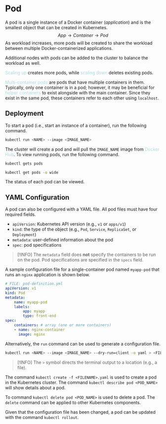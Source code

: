# Pod
A pod is a single instance of a Docker container (*application*) and is the smallest object that can be created in Kubernetes.
$$
App \rightarrow Container \rightarrow Pod
$$
As workload increases, more pods will be created to share the workload between multiple Docker-containerized applications.

Additional nodes with pods can be added to the cluster to balance the workload as well.

<span style = "color:lightblue">Scaling up</span> creates more pods, while <span style = "color:lightblue">scaling down</span> deletes existing pods.

<span style = "color:lightblue">Multi-container pods</span> are pods that have multiple containers in them. Typically, only one container is in a pod; however, it may be beneficial for <span style = "color:lightblue">helper containers</span> to exist alongside with the main container. Since they exist in the same pod, these containers refer to each other using `localhost`.

## Deployment
To start a pod (i.e., start an instance of a container), run the following command.

```bash
kubectl run <NAME> --image <IMAGE_NAME>
```

The cluster will create a pod and will pull the `IMAGE_NAME` image from <span style = "color:lightblue">Docker Hub</span>. To view running pods, run the following command.

```bash
kubectl gets pods
```

```bash
kubectl get pods -o wide
```

The status of each pod can be viewed.

## YAML Configuration
A pod can also be configured with a YAML file. All pod files must have four required fields.
- `apiVersion`: Kubernetes API version (e.g., `v1` or `apps/v1`)
- `kind`: the type of the object (e.g., `Pod`, `Service`, `ReplicaSet`, or `Deployment`)
- `metadata`: user-defined information about the pod
- `spec`: pod specifications

> [!INFO]
> The `metadata` field does **not** specify the containers to be run on the pod. Pod specifications are specified in the `specs` field.

A sample configuration file for a single-container pod named `myapp-pod` that runs an `nginx` application is shown below.

```yaml
# FILE: pod-definition.yml
apiVersion: v1
kind: Pod
metadata:
	name: myapp-pod
	labels:
		app: myapp
		type: front-end
spec:
	containers: # array (one or more containers)
	- name: nginx-container
	  image: nginx
```

Alternatively, the `run` command can be used to generate a configuration file.

```bash
kubectl run <NAME> --image <IMAGE_NAME> --dry-run=client -o yaml > <FILENAME>.yaml
```

> [!INFO]
> The `>` symbol directs the terminal output to a location (e.g., a file).

The command `kubectl create -f <FILENAME>.yaml` is used to create a pod in the Kubernetes cluster. The command `kubectl describe pod <POD_NAME>` will show details about a pod.

To command `kubectl delete pod <POD_NAME>` is used to delete a pod. The `delete` command can be applied to other Kubernetes components.

Given that the configuration file has been changed, a pod can be updated with the command `kubectl rollout`.